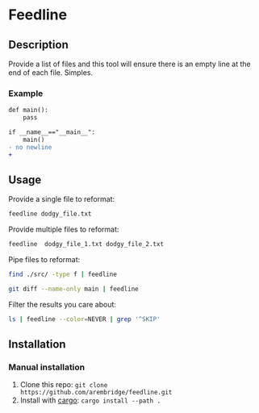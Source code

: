 # Feedline

## Description

Provide a list of files and this tool will ensure there is an empty line at the end of each file.  Simples.

### Example

```diff
def main():
    pass

if __name__=="__main__":
    main()
- no newline
+
```

## Usage

Provide a single file to reformat:

```bash
feedline dodgy_file.txt
```

Provide multiple files to reformat:

```bash
feedline  dodgy_file_1.txt dodgy_file_2.txt
```

Pipe files to reformat:

```bash
find ./src/ -type f | feedline
```

```bash
git diff --name-only main | feedline
```

Filter the results you care about:

```bash
ls | feedline --color=NEVER | grep '^SKIP'
```

## Installation

### Manual installation

1. Clone this repo: `git clone https://github.com/arembridge/feedline.git`
2. Install with [cargo](https://doc.rust-lang.org/cargo/getting-started/installation.html): `cargo install --path .`

